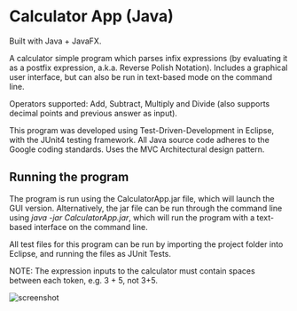 # Calculator App (Java)
Built with Java + JavaFX.

A calculator simple program which parses infix expressions (by evaluating it as a postfix expression, a.k.a. Reverse Polish Notation). Includes a graphical user interface, but can also be run in text-based mode on the command line.

Operators supported: Add, Subtract, Multiply and Divide (also supports decimal points and previous answer as input).

This program was developed using Test-Driven-Development in Eclipse, with the JUnit4 testing framework. All Java source code adheres to the Google coding standards. Uses the MVC Architectural design pattern.

## Running the program
The program is run using the CalculatorApp.jar file, which will launch the GUI version. Alternatively, the jar file can be run through the command line using *java -jar CalculatorApp.jar*, which will run the program with a text-based interface on the command line. 

All test files for this program can be run by importing the project folder into Eclipse, and running the files as JUnit Tests.

NOTE: The expression inputs to the calculator must contain spaces between each token, e.g. 3 + 5, not 3+5.

![screenshot](https://i.imgur.com/K84LD8E.png)
